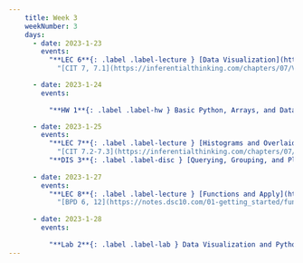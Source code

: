 ```yaml
---
    title: Week 3
    weekNumber: 3
    days:
      - date: 2023-1-23
        events:
          "**LEC 6**{: .label .label-lecture } [Data Visualization](http://datahub.ucsd.edu/user-redirect/git-sync?repo=https://github.com/dsc-courses/dsc10-2023-wi&subPath=lectures/lec06/lec06.ipynb) [✏️](resources/lectures/lec06/lec06.html) [Watch 🎥](https://podcast.ucsd.edu/watch/wi23/dsc10_b00/6/kaltura)":
            "[CIT 7, 7.1](https://inferentialthinking.com/chapters/07/Visualization.html)"

      - date: 2023-1-24
        events:
          
          "**HW 1**{: .label .label-hw } Basic Python, Arrays, and DataFrames":

      - date: 2023-1-25
        events:
          "**LEC 7**{: .label .label-lecture } [Histograms and Overlaid Plots](http://datahub.ucsd.edu/user-redirect/git-sync?repo=https://github.com/dsc-courses/dsc10-2023-wi&subPath=lectures/lec07/lec07.ipynb) [✏️](resources/lectures/lec07/lec07.html) [Watch 🎥](https://podcast.ucsd.edu/watch/wi23/dsc10_b00/7/kaltura)":
            "[CIT 7.2-7.3](https://inferentialthinking.com/chapters/07/2/Visualizing_Numerical_Distributions.html)"
          "**DIS 3**{: .label .label-disc } [Querying, Grouping, and Plotting](https://practice.dsc10.com/disc03/index.html) - [Dasha 🎥](https://podcast.ucsd.edu/watch/wi23/dsc10_d00/51), [Dylan 🎥](https://podcast.ucsd.edu/watch/wi23/dsc10_a00/47) ":
                
      - date: 2023-1-27
        events:
          "**LEC 8**{: .label .label-lecture } [Functions and Apply](http://datahub.ucsd.edu/user-redirect/git-sync?repo=https://github.com/dsc-courses/dsc10-2023-wi&subPath=lectures/lec08/lec08.ipynb) [✏️](resources/lectures/lec08/lec08.html) [Watch 🎥](https://podcast.ucsd.edu/watch/wi23/dsc10_a00/8/kaltura)":
            "[BPD 6, 12](https://notes.dsc10.com/01-getting_started/functions-defining.html#example)"
                
      - date: 2023-1-28
        events:
          
          "**Lab 2**{: .label .label-lab } Data Visualization and Python Functions":
---
```


